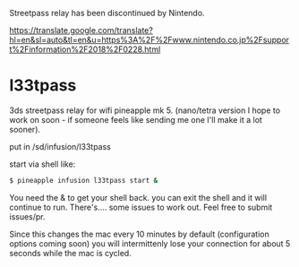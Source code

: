 Streetpass relay has been discontinued by Nintendo.

https://translate.google.com/translate?hl=en&sl=auto&tl=en&u=https%3A%2F%2Fwww.nintendo.co.jp%2Fsupport%2Finformation%2F2018%2F0228.html


# l33tpass
3ds streetpass relay for wifi pineapple mk 5. (nano/tetra version I hope to work on soon - if someone feels like sending me one I'll make it a lot sooner).

put in /sd/infusion/l33tpass

start via shell like:
```bash
$ pineapple infusion l33tpass start &
```
You need the & to get your shell back. you can exit the shell and it will continue to run. There's.... some issues to work out. Feel free to submit issues/pr.

Since this changes the mac every 10 minutes by default (configuration options coming soon) you will intermittenly lose your connection for about 5 seconds while the mac is cycled.
